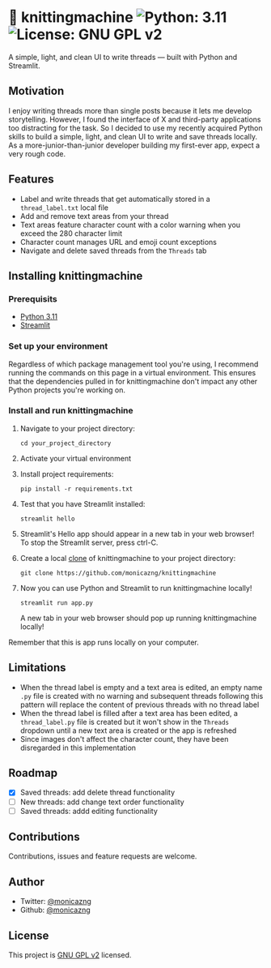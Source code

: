 # 🧶 knittingmachine <img alt="Python: 3.11" src="https://img.shields.io/badge/python-3.11-blue.svg" target="_blank"/> <img alt="License: GNU GPL v2" src="https://img.shields.io/badge/license-GNU_GPL_v2-blue.svg" target="_blank"/>

A simple, light, and clean UI to write threads — built with Python and Streamlit.

## Motivation
I enjoy writing threads more than single posts because it lets me develop storytelling. However, I found the interface of X and third-party applications too distracting for the task. So I decided to use my recently acquired Python skills to build a simple, light, and clean UI to write and save threads locally. As a more-junior-than-junior developer building my first-ever app, expect a very rough code. 

## Features
* Label and write threads that get automatically stored in a `thread_label.txt` local file
* Add and remove text areas from your thread
* Text areas feature character count with a color warning when you exceed the 280 character limit
* Character count manages URL and emoji count exceptions
* Navigate and delete saved threads from the `Threads` tab

## Installing knittingmachine

### Prerequisits
* [Python 3.11](https://www.python.org/downloads/)
* [Streamlit](https://docs.streamlit.io/library/get-started/installation)

### Set up your environment
Regardless of which package management tool you're using, I recommend running the commands on this page in a virtual environment. This ensures that the dependencies pulled in for knittingmachine don't impact any other Python projects you're working on.

### Install and run knittingmachine
1. Navigate to your project directory:

    `cd your_project_directory`
2. Activate your virtual environment
3. Install project requirements:
    
    `pip install -r requirements.txt`
4. Test that you have Streamlit installed:
    
    `streamlit hello`
5. Streamlit's Hello app should appear in a new tab in your web browser! To stop the Streamlit server, press ctrl-C.
6. Create a local [clone](https://docs.github.com/en/repositories/creating-and-managing-repositories/cloning-a-repository) of knittingmachine to your project directory:
    
    `git clone https://github.com/monicazng/knittingmachine`
7. Now you can use Python and Streamlit to run knittingmachine locally!
    
    `streamlit run app.py`
    
    A new tab in your web browser should pop up running knittingmachine locally!

Remember that this is app runs locally on your computer. 

## Limitations
* When the thread label is empty and a text area is edited, an empty name `.py` file is created with no warning and subsequent threads following this pattern will replace the content of previous threads with no thread label
* When the thread label is filled after a text area has been edited, a `thread_label.py` file is created but it won't show in the `Threads` dropdown until a new text area is created or the app is refreshed
* Since images don't affect the character count, they have been disregarded in this implementation

## Roadmap
- [X] Saved threads: add delete thread functionality
- [ ] New threads: add change text order functionality
- [ ] Saved threads: addd editing functionality

## Contributions
Contributions, issues and feature requests are welcome.

## Author
* Twitter: [@monicazng](https://twitter.com/monicazng)
* Github: [@monicazng](https://github.com/monicazng)

## License
This project is [GNU GPL v2](https://github.com/monicazng/knittingmachine/blob/master/LICENSE) licensed.
